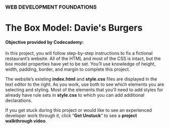 ### WEB DEVELOPMENT FOUNDATIONS

# The Box Model: Davie's Burgers

#### Objective provided by Codecademy:

In this project, you will follow step-by-step instructions to fix a fictional restaurant’s website. All of the HTML and most of the CSS is intact, but the box model properties have yet to be set. You’ll use knowledge of height, width, padding, border, and margin to complete this project.

The website’s existing **index.html** and **style.css** files are displayed in the text editor to the right. As you work, use both to see which elements you are selecting and styling. Most of the elements that you’ll need to add styles for already have rule sets in **style.css** to which you can add additional declarations.

If you get stuck during this project or would like to see an experienced developer work through it, click “**Get Unstuck**“ to see a **project walkthrough video**.